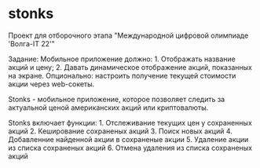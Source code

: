 # stonks

Проект для отборочного этапа "Международной цифровой олимпиаде 'Волга-IT 22'"

Задание: Мобильное приложение должно: 
    1. Отображать название акций и цену; 
    2. Давать динамическое отображение акций, показанных на экране. 
    Опционально: настроить получение текущей стоимости акции через web-сокеты.
    
Stonks - мобильное приложение, которое позволяет следить за актуальной ценой американских акций или криптовалюты.

Stonks включает функции:
    1. Отслеживание текущих цен у сохраненных акций
    2. Кеширование сохраненых акций
    3. Поиск новых акций
    4. Добавленние найденной акции в сохраненые акции
    5. Удаление акции из списка сохраненых акций
    6. Отмена удаления из списка сохраненых акций
